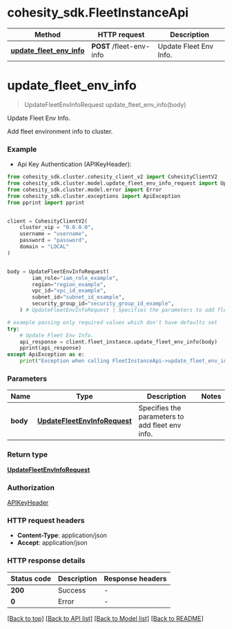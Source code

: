 # cohesity_sdk.FleetInstanceApi


Method | HTTP request | Description
------------- | ------------- | -------------
[**update_fleet_env_info**](FleetInstanceApi.md#update_fleet_env_info) | **POST** /fleet-env-info | Update Fleet Env Info.


# **update_fleet_env_info**
> UpdateFleetEnvInfoRequest update_fleet_env_info(body)

Update Fleet Env Info.

Add fleet environment info to cluster.

### Example

* Api Key Authentication (APIKeyHeader):
```python
from cohesity_sdk.cluster.cohesity_client_v2 import CohesityClientV2
from cohesity_sdk.cluster.model.update_fleet_env_info_request import UpdateFleetEnvInfoRequest
from cohesity_sdk.cluster.model.error import Error
from cohesity_sdk.cluster.exceptions import ApiException
from pprint import pprint


client = CohesityClientV2(
	cluster_vip = "0.0.0.0",
	username = "username",
	password = "password",
	domain = "LOCAL"
)


body = UpdateFleetEnvInfoRequest(
        iam_role="iam_role_example",
        region="region_example",
        vpc_id="vpc_id_example",
        subnet_id="subnet_id_example",
        security_group_id="security_group_id_example",
    ) # UpdateFleetEnvInfoRequest | Specifies the parameters to add fleet env info.

# example passing only required values which don't have defaults set
try:
	# Update Fleet Env Info.
	api_response = client.fleet_instance.update_fleet_env_info(body)
	pprint(api_response)
except ApiException as e:
	print("Exception when calling FleetInstanceApi->update_fleet_env_info: %s\n" % e)
```


### Parameters

Name | Type | Description  | Notes
------------- | ------------- | ------------- | -------------
 **body** | [**UpdateFleetEnvInfoRequest**](UpdateFleetEnvInfoRequest.md)| Specifies the parameters to add fleet env info. |

### Return type

[**UpdateFleetEnvInfoRequest**](UpdateFleetEnvInfoRequest.md)

### Authorization

[APIKeyHeader](../README.md#APIKeyHeader)

### HTTP request headers

 - **Content-Type**: application/json
 - **Accept**: application/json


### HTTP response details
| Status code | Description | Response headers |
|-------------|-------------|------------------|
**200** | Success |  -  |
**0** | Error |  -  |

[[Back to top]](#) [[Back to API list]](../README.md#documentation-for-api-endpoints) [[Back to Model list]](../README.md#documentation-for-models) [[Back to README]](../README.md)

